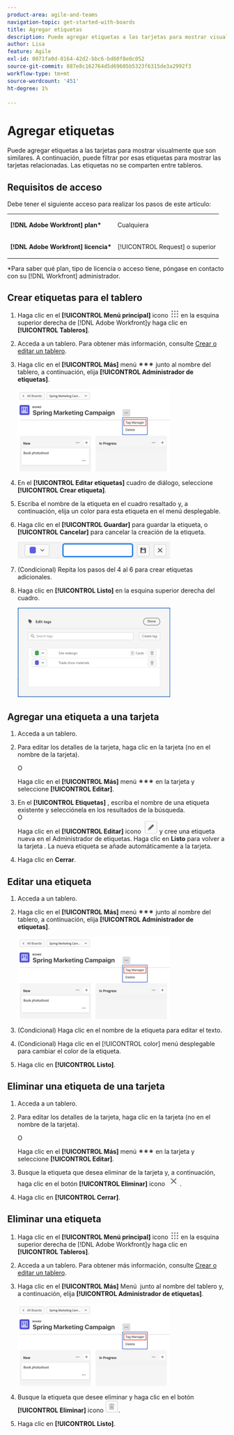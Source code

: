 ```yaml
---
product-area: agile-and-teams
navigation-topic: get-started-with-boards
title: Agregar etiquetas
description: Puede agregar etiquetas a las tarjetas para mostrar visualmente que son similares. A continuación, puede filtrar por esas etiquetas para mostrar las tarjetas relacionadas.
author: Lisa
feature: Agile
exl-id: 0071fa0d-8164-42d2-bbc6-bd60f8e0c052
source-git-commit: 887e8c162764d5d69605b5323f6315de3a2992f3
workflow-type: tm+mt
source-wordcount: '451'
ht-degree: 1%

---
```


# Agregar etiquetas

Puede agregar etiquetas a las tarjetas para mostrar visualmente que son similares. A continuación, puede filtrar por esas etiquetas para mostrar las tarjetas relacionadas. Las etiquetas no se comparten entre tableros.

## Requisitos de acceso

Debe tener el siguiente acceso para realizar los pasos de este artículo:

<table style="table-layout:auto"> 
 <col> 
 </col> 
 <col> 
 </col> 
 <tbody> 
  <tr> 
   <td role="rowheader"><strong>[!DNL Adobe Workfront] plan*</strong></td> 
   <td> <p>Cualquiera</p> </td> 
  </tr> 
  <tr> 
   <td role="rowheader"><strong>[!DNL Adobe Workfront] licencia*</strong></td> 
   <td> <p>[!UICONTROL Request] o superior</p> </td> 
  </tr> 
 </tbody> 
</table>

&#42;Para saber qué plan, tipo de licencia o acceso tiene, póngase en contacto con su [!DNL Workfront] administrador.

## Crear etiquetas para el tablero

1. Haga clic en el **[!UICONTROL Menú principal]** icono ![](assets/main-menu-icon.png) en la esquina superior derecha de [!DNL Adobe Workfront]y haga clic en **[!UICONTROL Tableros]**.
1. Acceda a un tablero. Para obtener más información, consulte [Crear o editar un tablero](../../agile/get-started-with-boards/create-edit-board.md).
1. Haga clic en el **[!UICONTROL Más]** menú ![Más menú](assets/more-icon-spectrum.png) junto al nombre del tablero, a continuación, elija **[!UICONTROL Administrador de etiquetas]**.

   ![Seleccione Administrador de etiquetas.](assets/boards-tagmanager-350x189.png)

1. En el **[!UICONTROL Editar etiquetas]** cuadro de diálogo, seleccione **[!UICONTROL Crear etiqueta]**.
1. Escriba el nombre de la etiqueta en el cuadro resaltado y, a continuación, elija un color para esta etiqueta en el menú desplegable.
1. Haga clic en el **[!UICONTROL Guardar]** para guardar la etiqueta, o **[!UICONTROL Cancelar]** para cancelar la creación de la etiqueta.

   ![](assets/boards-savecancelnewtag-350x38.png)

1. (Condicional) Repita los pasos del 4 al 6 para crear etiquetas adicionales.
1. Haga clic en **[!UICONTROL Listo]** en la esquina superior derecha del cuadro.

   ![](assets/boards-edittagsdialog-350x205.png)

## Agregar una etiqueta a una tarjeta

1. Acceda a un tablero.
1. Para editar los detalles de la tarjeta, haga clic en la tarjeta (no en el nombre de la tarjeta).

   O

   Haga clic en el **[!UICONTROL Más]** menú ![[!UICONTROL Más menú]](assets/more-icon-spectrum.png) en la tarjeta y seleccione **[!UICONTROL Editar]**.

1. En el **[!UICONTROL Etiquetas]** , escriba el nombre de una etiqueta existente y selecciónela en los resultados de la búsqueda.\
   O\
   Haga clic en el **[!UICONTROL Editar]** icono &#x200B; ![Editar etiqueta](assets/boards-edittag-30x29.png) y cree una etiqueta nueva en el Administrador de etiquetas. Haga clic en **Listo** para volver a la tarjeta . La nueva etiqueta se añade automáticamente a la tarjeta.
1. Haga clic en **Cerrar**.

## Editar una etiqueta

1. Acceda a un tablero.
1. Haga clic en el **[!UICONTROL Más]** menú ![Más menú](assets/more-icon-spectrum.png) junto al nombre del tablero, a continuación, elija **[!UICONTROL Administrador de etiquetas]**.

   ![Seleccione Administrador de etiquetas.](assets/boards-tagmanager-350x189.png)

1. (Condicional) Haga clic en el nombre de la etiqueta para editar el texto.
1. (Condicional) Haga clic en el [!UICONTROL color] menú desplegable para cambiar el color de la etiqueta.
1. Haga clic en **[!UICONTROL Listo]**.

## Eliminar una etiqueta de una tarjeta

1. Acceda a un tablero.
1. Para editar los detalles de la tarjeta, haga clic en la tarjeta (no en el nombre de la tarjeta).

   O

   Haga clic en el **[!UICONTROL Más]** menú ![[!UICONTROL Más menú]](assets/more-icon-spectrum.png) en la tarjeta y seleccione **[!UICONTROL Editar]**.

1. Busque la etiqueta que desea eliminar de la tarjeta y, a continuación, haga clic en el botón **[!UICONTROL Eliminar]** icono ![Eliminar etiqueta](assets/copy-of-boards-remove-30x23.png).
1. Haga clic en **[!UICONTROL Cerrar]**.

## Eliminar una etiqueta

1. Haga clic en el **[!UICONTROL Menú principal]** icono ![](assets/main-menu-icon.png) en la esquina superior derecha de [!DNL Adobe Workfront]y haga clic en **[!UICONTROL Tableros]**.
1. Acceda a un tablero. Para obtener más información, consulte [Crear o editar un tablero](../../agile/get-started-with-boards/create-edit-board.md).
1. Haga clic en el **[!UICONTROL Más]** Menú &#x200B; junto al nombre del tablero y, a continuación, elija **[!UICONTROL Administrador de etiquetas]**.

   ![Seleccione Administrador de etiquetas.](assets/boards-tagmanager-350x189.png)

1. Busque la etiqueta que desee eliminar y haga clic en el botón **[!UICONTROL Eliminar]** icono ![Eliminar etiqueta](assets/copy-of-boards-delete-30x27.png).
1. Haga clic en **[!UICONTROL Listo]**.
